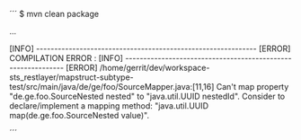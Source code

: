 ´´´
$ mvn clean package

...

[INFO] -------------------------------------------------------------
[ERROR] COMPILATION ERROR : 
[INFO] -------------------------------------------------------------
[ERROR] /home/gerrit/dev/workspace-sts_restlayer/mapstruct-subtype-test/src/main/java/de/ge/foo/SourceMapper.java:[11,16] Can't map property "de.ge.foo.SourceNested nested" to "java.util.UUID nestedId". Consider to declare/implement a mapping method: "java.util.UUID map(de.ge.foo.SourceNested value)".

´´´